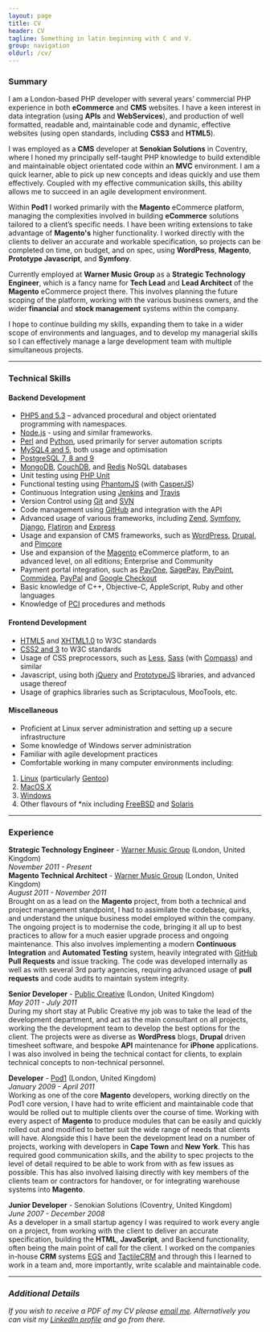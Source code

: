 ```yaml
---
layout: page
title: CV
header: CV
tagline: Something in latin beginning with C and V.
group: navigation
oldurl: /cv/
---
```


### Summary
I am a London-based PHP developer with several years’ commercial PHP experience in both **eCommerce** and **CMS** websites. I have a keen interest in data integration (using **APIs** and **WebServices**), and production of  well formatted, readable and, maintainable code and dynamic, effective websites (using open standards, including **CSS3** and **HTML5**).

I was employed as a **CMS** developer at **Senokian Solutions** in Coventry, where I honed my principally self-taught PHP knowledge to build extendible and maintainable object orientated code within an **MVC** environment. I am a quick learner, able to pick up new concepts and ideas quickly and use them effectively. Coupled with my effective communication skills, this ability allows me to succeed in an agile development environment.

Within **Pod1** I worked primarily with the **Magento** eCommerce platform, managing the complexities involved in building **eCommerce** solutions tailored to a client’s specific needs. I have been writing extensions to take advantage of **Magento's** higher functionality. I worked directly with the clients to deliver an accurate and workable specification, so projects can be completed on time, on budget, and on spec, using **WordPress**, **Magento**, **Prototype Javascript**, and **Symfony**.

Currently employed at **Warner Music Group** as a **Strategic Technology Engineer**, which is a fancy name for **Tech Lead** and **Lead Architect** of the **Magento** eCommerce project there. This involves planning the future scoping of the platform, working with the various business owners, and the wider **financial** and **stock management** systems within the company.

I hope to continue building my skills, expanding them to take in a wider scope of environments and languages, and to develop my managerial skills so I can effectively manage a large development team with multiple simultaneous projects.

---

### Technical Skills

#### Backend Development
 * [PHP5 and 5.3](http://www.php.net) – advanced procedural and object orientated programming with namespaces.
 * [Node.js](http://nodejs.org/) - using  and similar frameworks.
 * [Perl](http://www.perl.org/) and [Python](http://www.python.org/), used primarily for server automation scripts
 * [MySQL4 and 5](http://www.mysql.com/), both usage and optimisation
 * [PostgreSQL 7, 8 and 9](http://www.postgresql.org/)
 * [MongoDB](http://www.mongodb.org/), [CouchDB](http://couchdb.apache.org/), and [Redis](http://redis.io/) NoSQL databases 
 * Unit testing using [PHP Unit](https://github.com/sebastianbergmann/phpunit/)
 * Functional testing using [PhantomJS](http://phantomjs.org/) (with [CasperJS](http://casperjs.org/)) 
 * Continuous Integration using [Jenkins](http://jenkins-ci.org/) and [Travis](https://travis-ci.org/)
 * Version Control using [Git](http://git-scm.com/) and [SVN](http://subversion.tigris.org/)
 * Code management using [GitHub](https://github.com/) and integration with the API
 * Advanced usage of various frameworks, including [Zend](http://framework.zend.com/), [Symfony](http://symfony.com/), [Django](https://www.djangoproject.com/), [Flatiron](http://flatironjs.org/) and [Express](http://expressjs.com/)
 * Usage and expansion of CMS frameworks, such as [WordPress](http://wordpress.org/), [Drupal](http://drupal.org/), and [Pimcore](http://www.pimcore.org/)
 * Use and expansion of the [Magento](http://www.magentocommerce.com/) eCommerce platform, to an advanced level, on all editions; Enterprise and Community
 * Payment portal integration, such as [PayOne](http://www.payone.de/), [SagePay](http://www.sagepay.com/), [PayPoint](http://www.paypoint.co.uk/), [Commidea](http://www.commidea.com/), [PayPal](http://www.paypal.co.uk/uk) and [Google Checkout](http://checkout.google.com/sell/)
 * Basic knowledge of C++, Objective-C, AppleScript, Ruby and other languages
 * Knowledge of [PCI](https://www.pcisecuritystandards.org/) procedures and methods

#### Frontend Development
 * [HTML5](http://www.w3.org/TR/html5/) and [XHTML1.0](http://www.w3.org/TR/xhtml1/) to W3C standards
 * [CSS2 and 3](http://www.w3.org/Style/CSS/) to W3C standards
 * Usage of CSS preprocessors, such as [Less](http://lesscss.org/), [Sass](http://sass-lang.com/) (with [Compass](http://compass-style.org/)) and similar
 * Javascript, using both [jQuery](http://jquery.com/) and [PrototypeJS](http://www.prototypejs.org/) libraries, and advanced usage thereof
 * Usage of graphics libraries such as Scriptaculous, MooTools, etc. 

#### Miscellaneous
 * Proficient at Linux server administration and setting up a secure infrastructure
 * Some knowledge of Windows server administration
 * Familiar with agile development practices
 * Comfortable working in many computer environments including:

 1. [Linux](http://www.linux.org/) (particularly [Gentoo](http://www.gentoo.org/))
 3. [MacOS X](http://www.apple.com/)
 4. [Windows](http://www.microsoft.com/)
 5. Other flavours of \*nix including [FreeBSD](http://www.freebsd.org/) and [Solaris](http://www.oracle.com/solaris)

---

### Experience
**Strategic Technology Engineer** - [Warner Music Group](http://www.wmg.com/) (London, United Kingdom)  
*November 2011 - Present*  
**Magento Technical Architect** - [Warner Music Group](http://www.wmg.com/) (London, United Kingdom)  
*August 2011 - November 2011*  
Brought on as a lead on the **Magento** project, from both a technical and project management standpoint, I had to assimilate the codebase, quirks, and understand the unique business model employed within the company. The ongoing project is to modernise the code, bringing it all up to best practices to allow for a much easier upgrade process and ongoing maintenance. This also involves implementing a modern **Continuous Integration** and **Automated Testing** system, heavily integrated with [GitHub](https://github.com) **Pull Requests** and issue tracking. The code was developed internally as well as with several 3rd party agencies, requiring advanced usage of **pull requests** and code audits to maintain system integrity.

**Senior Developer** - [Public Creative](http://www.publicreative.com/) (London, United Kingdom)  
*May 2011 - July 2011*  
During my short stay at Public Creative my job was to take the lead of the development department, and act as the main consultant on all projects, working the the development team to develop the best options for the client. The projects were as diverse as **WordPress** blogs, **Drupal** driven timesheet software, and bespoke **API** maintenance for **iPhone** applications. I was also involved in being the technical contact for clients, to explain technical concepts to non-technical personnel.

**Developer** - [Pod1](http://www.pod1.com/) (London, United Kingdom)  
*January 2009 - April 2011*  
Working as one of the core **Magento** developers, working directly on the Pod1 core version, I have had to write efficient and maintainable code that would be rolled out to multiple clients over the course of time. Working with every aspect of **Magento** to produce modules that can be easily and quickly rolled out and modified to better suit the wide range of needs that clients will have. Alongside this I have been the development lead on a number of projects, working with developers in **Cape Town** and **New York**. This has required good communication skills, and the ability to spec projects to the level of detail required to be able to work from with as few issues as possible. This has also involved liaising directly with key members of the clients team or contractors for handover, or for integrating warehouse systems into **Magento**.

**Junior Developer** - Senokian Solutions (Coventry, United Kingdom)  
*June 2007 - December 2008*  
As a developer in a small startup agency I was required to work every angle on a project, from working with the client to deliver an accurate specification, building the **HTML**, **JavaScript**, and Backend functionality, often being the main point of call for the client. I worked on the companies in-house **CRM** systems [EGS](http://www.enterprisegroupwaresystem.org/) and [TactileCRM](http://www.tactilecrm.co.uk/) and through this I learned to work in a team and, more importantly, write scalable and maintainable code.

---

### *Additional Details*
*If you wish to receive a PDF of my CV please [email me](mailto:contact@patrick-mckinley.com). Alternatively you can visit my [LinkedIn profile](http://uk.linkedin.com/in/patrickmckinley) and go from there.*